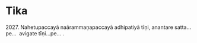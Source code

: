 # Tika

2027\. Nahetupaccayā naārammaṇapaccayā adhipatiyā tīṇi, anantare satta…pe…  avigate tīṇi…pe… .
